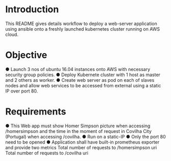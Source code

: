 # Introduction
This README gives details workflow to deploy a web-server application using ansible onto a freshly launched kubernetes cluster running on AWS cloud.

# Objective

● Launch 3 nos of ubuntu 16.04 instances onto AWS with necessary security group policies.
● Deploy Kubernete cluster with 1 host as master and 2 others as worker.
● Create web server as pod on each of slaves nodes and allow web services to be accessed from external using a static IP over port 80.

# Requirements

● This Web app must show Homer Simpson picture when accessing /homersimpson and the time in the moment of request in Covilha City (Portugal) when accessing /covilha.
● Run on a static-IP
● Only the port 80 need to be opened
● Application shall have built-in prometheus exporter and provide two metrics
   Total number of requests to /homersimpson uri
   Total number of requests to /covilha uri


